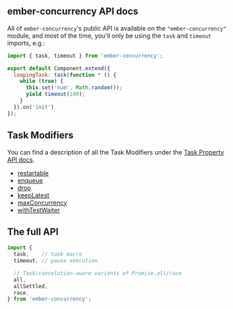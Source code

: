 ## ember-concurrency API docs

All of `ember-concurrency`'s public API is available
on the `"ember-concurrency"` module, and
most of the time, you'll only be using the `task` and `timeout`
imports, e.g.:

```js
import { task, timeout } from 'ember-concurrency';

export default Component.extend({
  loopingTask: task(function * () {
    while (true) {
      this.set('num', Math.random());
      yield timeout(100);
    }
  }).on('init')
});
```

## Task Modifiers

You can find a description of all the Task Modifiers
under the [Task Property API docs](TaskProperty.html).

- [restartable](TaskProperty.html#restartable)
- [enqueue](TaskProperty.html#enqueue)
- [drop](TaskProperty.html#drop)
- [keepLatest](TaskProperty.html#keepLatest)
- [maxConcurrency](TaskProperty.html#maxConcurrency)
- [withTestWaiter](TaskProperty.html#withTestWaiter)


## The full API

```js
import {
  task,    // task macro
  timeout, // pause execution

  // Task/cancelation-aware variants of Promise.all/race
  all,
  allSettled,
  race,
} from 'ember-concurrency';
```

